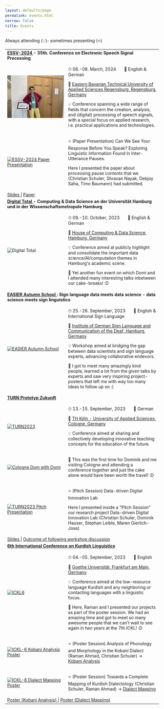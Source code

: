 ```yaml
---
layout: defaults/page
permalink: events.html
narrow: false
title: Events
---
```


<html>
<head>
	<style>
	.revcap {
	display: inline-block;
	text-transform: uppercase;
	-webkit-transform: rotateY(180deg);
	-moz-transform: rotateY(180deg);
	-ms-transform: rotateY(180deg);
	transform: rotateY(180deg);
	}
	</style>
</head>

<body>

<p>
	Always attending (💡)- sometimes presenting (⭐)
</p>

<div class="container">
  	<div class="row">
    	<div class="col-12">
			<table class="table table-image table-responsive">
			<tbody>
				<!-- 2024 ESSV ##################################################### -->
				<tr> <!-- #1 -->
					<td class="w-100" colspan="2">
						<b>
							<a href="https://www.essv.de/essv2024/Main/HomePage?setlang=en" target="_blank">
								ESSV-2024
							</a>
							- 35th. Conference on Electronic Speech Signal Processing
						</b>
					</td>
				</tr> 
				<tr> <!-- #2 -->
					<td class="w-25" rowspan="1">
						<a href="/docs/pictures/2024-ESSV-Christian.jpg" target="_blank"><img src="/docs/pictures/2024-ESSV-Christian.jpg" class="img-fluid img-thumbnail" alt="EASIER Autumn School"></a>
					</td>
					<td>
						<p>
							⏱ 06.-08. March, 2024 &nbsp;&nbsp;&nbsp;&nbsp;&nbsp; 📝 English & German
						</p>
						<p>
							📍 
							<a href="https://www.oth-regensburg.de/" target="_blank">
								Eastern Bavarian Technical University of Applied Sciences Regensburg, Regensburg, Germany
							</a>	
						</p>
						<p>
							💡 Conference spanning a wide range of fields that concern the creation, analysis, and (digital) processing of speech signals, with a special focus on applied research, i.e. practical applications and technologies.
						</p>
					</td>
				</tr>
				<tr> <!-- #3 -->
					<td class="w-25" rowspan="1">
						<p>
							<a href="/docs/pictures/construction-itsupport.png" target="_blank"><img src="/docs/pictures/construction-itsupport.png" width="150" class="img-fluid img-thumbnail" alt="ESSV-2024 Paper Presentation"></a>
						</p>
					</td>
					<td>
						<p>
							⭐ (Paper Presentation) Can We See Your Response Before You Speak? Exploring Linguistic Information Found In Inter-Utterance Pauses.
						</p>
						<p>			    
							Here I presented the paper about processing pause contents that we (Christian Schuler, Shravan Nayak, Debjoy Saha, Timo Baumann) had submitted. 
						</p>
					</td>
				</tr>
				<tr> <!-- #4 -->
					<td class="w-100" colspan="2">
						<a href="https://christianschuler8989.github.io/PauseProcessing-Slides-ESSV/#/slide-1" target="_blank">
							Slides
						</a>
						| 
						<a href="https://www.essv.de/essv2024/uploads/Main/Program/essv2024_165.pdf" target="_blank">
							Paper
						</a>
					</td>
				</tr>
				<!-- 2023 Digital Total ##################################################### -->
				<tr> <!-- #1 -->
					<td class="w-100" colspan="2">
						<b>
							<a href="https://www.conferences.uni-hamburg.de/event/387/" target="_blank">
								Digital Total
							</a>
							- Computing & Data Science an der Universität Hamburg und in der Wissenschaftsmetropole Hamburg
						</b>
					</td>
				</tr> 
				<tr> <!-- #2 -->
					<td class="w-25" rowspan="1">
						<img src="/docs/pictures/2023-DigitalTotal-DomiChristian-01.jpg" class="img-fluid img-thumbnail" alt="Digital Total">
					</td>
					<td>
						<p>
							⏱ 09.-10. October, 2023 &nbsp;&nbsp;&nbsp;&nbsp;&nbsp; 📝 English & German
						</p>
						<p>
							📍 
							<a href="https://www.hcds.uni-hamburg.de/en/hcds.html" target="_blank">
								House of Computing & Data Science, Hamburg, Germany
							</a>	
						</p>
						<p>
							💡 Conference aimed at publicly highlight and consolidate the important data science/AI/computation themes in Hamburg's academic scene.	
						</p>
						<p>
							💬 Yet another fun event on which Domi and I attended many interesting talks inbetween our cake-breaks! :D
						</p>
					</td>
				</tr>
				<!-- 2023 EASIER ##################################################### -->
				<tr> <!-- #1 -->
					<td class="w-100" colspan="2">
						<b>
							<a href="https://www.project-easier.eu/event/easier-autumn-school/" target="_blank">
								EASIER Autumn School
							</a>
							: Sign language data meets data science - data science meets sign linguistics 
						</b>
					</td>
				</tr>
				<tr> <!-- #2 -->	
					<td class="w-25" rowspan="1">
						<a href="/docs/pictures/event-2023-EASIER_Autumn_School.jpeg" target="_blank"><img src="/docs/pictures/event-2023-EASIER_Autumn_School.jpeg" class="img-fluid img-thumbnail" alt="EASIER Autumn School"></a>
					</td>
					<td>
						<p>
							⏱ 25.-26. September, 2023 &nbsp;&nbsp;&nbsp;&nbsp;&nbsp; 📝 English & International Sign Language
						</p>
						<p>
							📍 
							<a href="https://www.idgs.uni-hamburg.de/en.html" target="_blank">
								Institute of German Sign Language and Communication of the Deaf, Hamburg, Germany
							</a>
						</p>
						<p>
							💡 Workshop aimed at bridging the gap between data scientists and sign language experts, advancing collaborative endevors.
						</p>
						<p>
							💬 I got to meet many amazingly kind people, learned a lot from the given talks by experts and saw very inspiring project-posters that left me with way too many ideas to follow up on :)
						</p>
					</td>
				</tr>
				<!-- 2023 TURN ##################################################### -->
				<tr> <!-- #1 -->
					<td class="w-100" colspan="2">
						<b>
							<a href="https://turn-conference.org/" target="_blank">
								TURN Prototyp Zukunft
							</a>
						</b>
					</td>
				</tr>
				<tr> <!-- #2 -->
					<td class="w-25" rowspan="1">
						<a href="/docs/pictures/event-2023-TURN-ConferenceHall.jpg" target="_blank"><img src="/docs/pictures/event-2023-TURN-ConferenceHall.jpg" class="img-fluid img-thumbnail" alt="TURN2023"></a>
					</td>
					<td>
						<p>
							⏱ 13.-15. September, 2023 &nbsp;&nbsp;&nbsp;&nbsp;&nbsp; 📝 German
						</p>
						<p>
							📍 
							<a href="https://www.th-koeln.de/en/" target="_blank">
								TH Köln - University of Applied Sciences, Cologne, Germany
							</a>
						</p>
						<p>
							💡 Conference aimed at sharing and collectively developing innovative teaching concepts for the education of the future.
						</p>
					</td>
				</tr>
				<tr> <!-- #3 -->
					<td class="w-25" rowspan="1">
						<p>
							<a href="/docs/pictures/event-2023-TURN-DomiAtDom.jpg" target="_blank"><img src="/docs/pictures/event-2023-TURN-DomiAtDom.jpg" width="150" class="img-fluid img-thumbnail" alt="Cologne Dom with Domi"></a>
						</p>
					</td>
					<td>
						<p>
							💬 This was the first time for Dominik and me visiting Cologne and attending a conference together and just the cake alone would have been worth the travel! :D
						</p>
					</td>
				</tr>
				<tr> <!-- #4 -->
					<td class="w-25" rowspan="1">
						<p>
							<a href="/docs/pictures/event-2023-TURN-PitchPresentation.jpg" target="_blank"><img src="/docs/pictures/event-2023-TURN-PitchPresentation.jpg" width="150" class="img-fluid img-thumbnail" alt="TURN2023 Pitch Presentation"></a>
						</p>
					</td>
					<td>
						<p>
							⭐ (Pitch Session) Data-driven Digital Innovation Lab
						</p>
						<p>			    
							Here I presented inside a "Pitch Session" our research project Data-driven Digital Innovation Lab (Christian Schuler, Dominik Hauser, Stephan Leible, Maren Gierlich-Joas)
						</p>
					</td>
				</tr>
				<tr> <!-- #5 -->
					<td class="w-100" colspan="2">
						<a href="docs/slides/2023-TURN-D3InnovationLab-Pitch.pdf" target="_blank">
							Slides
						</a>
						| 
						<a href="docs/images/2023-TURN-Pitch-Upload-D3InnovationLab.png" target="_blank">
							Outcome of following workshop discussion
						</a>
					</td>
				</tr>
				<!-- 2023 ICKL ##################################################### -->
				<tr> <!-- #1 -->
					<td class="w-100" colspan="2">
						<b>
							<a href="https://www.uni-frankfurt.de/141901385/ContentPage_141901385?" target="_blank">
								6th International Conference on Kurdish Linguistics
							</a>
						</b>
					</td>
				</tr>
				<tr> <!-- #2 -->
					<td class="w-25" rowspan="1">
						<a href="/docs/pictures/event-2023-ICKL6-group.jpeg" target="_blank"><img src="/docs/pictures/event-2023-ICKL6-group.jpeg" class="img-fluid img-thumbnail" alt="ICKL6"></a>
						<!-- <a href="/docs/pictures/event-ICKL6-Main_Raman_Christian-07.jpg" target="_blank"><img src="/docs/pictures/event-ICKL6-Main_Raman_Christian-07.jpg" class="img-fluid img-thumbnail" alt="ICKL6"></a> -->
					</td>
					<td>
						<p>
							⏱ 04.-05. September, 2023 &nbsp;&nbsp;&nbsp;&nbsp;&nbsp; 📝 English
						</p>
						<p>
							📍 
							<a href="https://www.goethe-university-frankfurt.de/en?locale=en" target="_blank">
								Goethe Universität, Frankfurt am Main, Germany
							</a>
						</p>
						<p>
							💡 Conference aimed at the low-resource language Kurdish and any neighboring or contacting languages with a linguistic focus.
						</p>
						<p>
							💬 Here, Raman and I presented our projects as part of the poster session.
							We had an amazing time and got to meet so many awesome people that we can't wait to see again in two years at the 7th ICKL! :D	
						</p>
					</td>
				</tr>
				<tr> <!-- #3 -->
					<td class="w-25" rowspan="1">
						<p>
							<a href="/docs/pictures/construction-itsupport.png" target="_blank"><img src="/docs/pictures/construction-itsupport.png" width="150" class="img-fluid img-thumbnail" alt="ICKL-6 Kobani Analysis Poster"></a>
						</p>
					</td>
					<td>
						<p>
							⭐ (Poster Session) Analysis of Phonology and Morphology in the Kobani Dialect (Raman Ahmad, Christian Schuler) → 
							<a href="https://github.com/Low-ResourceDialectology/KobaniAnalysis" target="_blank">
								Kobani Analysis
							</a>
						</p>
					</td>		
				</tr>
				<tr> <!-- #4 -->
					<td class="w-25" rowspan="1">
						<p>
							<a href="/docs/pictures/construction-itsupport.png" target="_blank"><img src="/docs/pictures/construction-itsupport.png" width="150" class="img-fluid img-thumbnail" alt="ICKL-6 Dialect Mapping Poster"></a>
						</p>
					</td>
					<td>
						<p>
							⭐ (Poster Session) Towards a Complete Mapping of Kurdish Dialectology (Christian Schuler, Raman Ahmad) → 
							<a href="https://github.com/Low-ResourceDialectology/DialectMapping" target="_blank">
								Dialect Mapping
							</a>
						</p>
					</td>		
				</tr>
				<tr> <!-- #5 -->
					<td class="w-100" colspan="2">
						<a href="docs/posters/2023_Ahmad_Schuler_ICKL_KobaniAnalysis_Poster.pdf" target="_blank">
							Poster (Kobani Analysis)
						</a>
						| 
						<a href="docs/posters/2023_Schuler_Ahmad_ICKL_DialectMapping_Poster.pdf" target="_blank">
							Poster (Dialect Mapping)
						</a>
					</td>
				</tr>
			</tbody>
			</table>   
		</div>
	</div>
</div>
 
</body>
